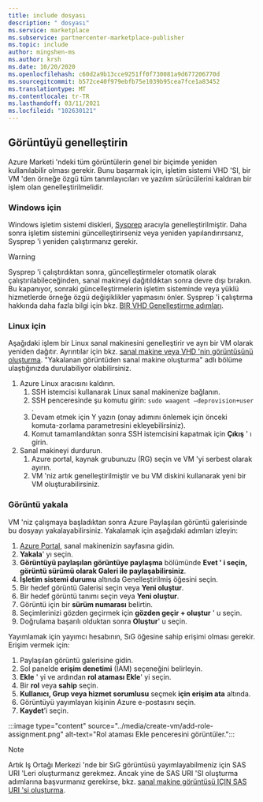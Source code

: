```yaml
---
title: include dosyası
description: " dosyası"
ms.service: marketplace
ms.subservice: partnercenter-marketplace-publisher
ms.topic: include
author: mingshen-ms
ms.author: krsh
ms.date: 10/20/2020
ms.openlocfilehash: c60d2a9b13cce9251ff0f730081a9d677206770d
ms.sourcegitcommit: b572ce40f979ebfb75e1039b95cea7fce1a83452
ms.translationtype: MT
ms.contentlocale: tr-TR
ms.lasthandoff: 03/11/2021
ms.locfileid: "102630121"
---
```

## <a name="generalize-the-image"></a>Görüntüyü genelleştirin

Azure Marketi 'ndeki tüm görüntülerin genel bir biçimde yeniden kullanılabilir olması gerekir. Bunu başarmak için, işletim sistemi VHD 'SI, bir VM 'den örneğe özgü tüm tanımlayıcıları ve yazılım sürücülerini kaldıran bir işlem olan genelleştirilmelidir.

### <a name="for-windows"></a>Windows için

Windows işletim sistemi diskleri, [Sysprep](/windows-hardware/manufacture/desktop/sysprep--system-preparation--overview) aracıyla genelleştirilmiştir. Daha sonra işletim sistemini güncelleştirirseniz veya yeniden yapılandırırsanız, Sysprep 'i yeniden çalıştırmanız gerekir.

> [!WARNING]
> Sysprep 'i çalıştırdıktan sonra, güncelleştirmeler otomatik olarak çalıştırılabileceğinden, sanal makineyi dağıtıldıktan sonra devre dışı bırakın. Bu kapanıyor, sonraki güncelleştirmelerin işletim sisteminde veya yüklü hizmetlerde örneğe özgü değişiklikler yapmasını önler. Sysprep 'i çalıştırma hakkında daha fazla bilgi için bkz. [BIR VHD Genelleştirme adımları](../../virtual-machines/windows/capture-image-resource.md#generalize-the-windows-vm-using-sysprep).

### <a name="for-linux"></a>Linux için

Aşağıdaki işlem bir Linux sanal makinesini genelleştirir ve ayrı bir VM olarak yeniden dağıtır. Ayrıntılar için bkz. [sanal makine veya VHD 'nin görüntüsünü oluşturma](../../virtual-machines/linux/capture-image.md). "Yakalanan görüntüden sanal makine oluşturma" adlı bölüme ulaştığınızda durulabiliyor olabilirsiniz.

1. Azure Linux aracısını kaldırın.
    1. SSH istemcisi kullanarak Linux sanal makinenize bağlanın.
    2. SSH penceresinde şu komutu girin: `sudo waagent –deprovision+user` .
    3. Devam etmek için Y yazın (onay adımını önlemek için önceki komuta-zorlama parametresini ekleyebilirsiniz).
    4. Komut tamamlandıktan sonra SSH istemcisini kapatmak için **Çıkış** ' ı girin.
2. Sanal makineyi durdurun.
    1. Azure portal, kaynak grubunuzu (RG) seçin ve VM 'yi serbest olarak ayırın.
    2. VM 'niz artık genelleştirilmiştir ve bu VM diskini kullanarak yeni bir VM oluşturabilirsiniz.

### <a name="capture-image"></a>Görüntü yakala

VM 'niz çalışmaya başladıktan sonra Azure Paylaşılan görüntü galerisinde bu dosyayı yakalayabilirsiniz. Yakalamak için aşağıdaki adımları izleyin:

1. [Azure Portal](https://ms.portal.azure.com/), sanal makinenizin sayfasına gidin.
2. **Yakala**' yı seçin.
3. **Görüntüyü paylaşılan görüntüye paylaşma** bölümünde **Evet ' i seçin, görüntü sürümü olarak Galeri ile paylaşabilirsiniz**.
4. **İşletim sistemi durumu** altında Genelleştirilmiş öğesini seçin.
5. Bir hedef görüntü Galerisi seçin veya **Yeni oluştur**.
6. Bir hedef görüntü tanımı seçin veya **Yeni oluştur**.
7. Görüntü için bir **sürüm numarası** belirtin.
8. Seçimlerinizi gözden geçirmek için **gözden geçir + oluştur** ' u seçin.
9. Doğrulama başarılı olduktan sonra **Oluştur**' u seçin.

Yayımlamak için yayımcı hesabının, SıG öğesine sahip erişimi olması gerekir. Erişim vermek için:

1. Paylaşılan görüntü galerisine gidin.
2. Sol panelde **erişim denetimi** (IAM) seçeneğini belirleyin.
3. **Ekle** ' yi ve ardından **rol ataması Ekle**' yi seçin.
4. Bir **rol** veya **sahip** seçin.
5. **Kullanıcı, Grup veya hizmet sorumlusu** seçmek **için erişim ata** altında.
6. Görüntüyü yayımlayan kişinin Azure e-postasını seçin.
7. **Kaydet**’i seçin.

:::image type="content" source="../media/create-vm/add-role-assignment.png" alt-text="Rol ataması Ekle penceresini görüntüler.":::

> [!NOTE]
> Artık Iş Ortağı Merkezi 'nde bir SıG görüntüsü yayımlayabilmeniz için SAS URI 'Leri oluşturmanız gerekmez. Ancak yine de SAS URI 'SI oluşturma adımlarına başvurmanız gerekirse, bkz. [sanal makine görüntüsü IÇIN SAS URI 'si oluşturma](../azure-vm-get-sas-uri.md).
